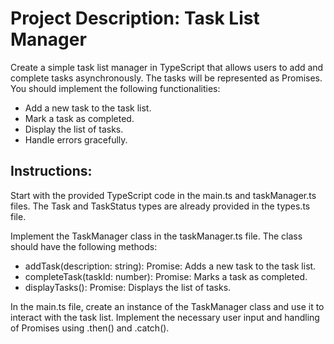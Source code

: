 # Project Description: Task List Manager

Create a simple task list manager in TypeScript that allows users to add and complete tasks asynchronously. The tasks will be represented as Promises. You should implement the following functionalities:

* Add a new task to the task list.
* Mark a task as completed.
* Display the list of tasks.
* Handle errors gracefully.

## Instructions:

Start with the provided TypeScript code in the main.ts and taskManager.ts files. The Task and TaskStatus types are already provided in the types.ts file.

Implement the TaskManager class in the taskManager.ts file. The class should have the following methods:

+ addTask(description: string): Promise<void>: Adds a new task to the task list.
+ completeTask(taskId: number): Promise<void>: Marks a task as completed.
+ displayTasks(): Promise<void>: Displays the list of tasks.

In the main.ts file, create an instance of the TaskManager class and use it to interact with the task list. Implement the necessary user input and handling of Promises using .then() and .catch().


